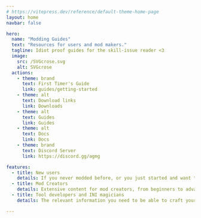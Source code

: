```yaml
---
# https://vitepress.dev/reference/default-theme-home-page
layout: home
navbar: false

hero:
  name: "Modding Guides"
  text: "Resources for users and mod makers."
  tagline: Idiot proof guides for the skill-issue reader <3
  image:
    src: /SVGcrose.svg
    alt: SVGcrose
  actions:
    - theme: brand
      text: First Timer's Guide
      link: guides/getting-started
    - theme: alt
      text: Download links
      link: Downloads
    - theme: alt
      text: Guides
      link: Guides
    - theme: alt
      text: Docs
      link: Docs
    - theme: brand
      text: Discord Server
      link: https://discord.gg/agmg

features:
  - title: New users
    details: If you never modded before, or you just started and want to learn more about modding, this is the place for you.
  - title: Mod Creators
    details: Extensive content for mod creators, from beginners to advanced users. Learn how to create mods, and how to use the tools.
  - title: Tool developers and INI magicians
    details: The relevant information you need to be able to craft your own INIs as well as the tools you need to create tools to extend them.

---
```

